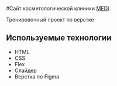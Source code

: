 #Сайт косметологической клиники [MEDI](https://korsika260.github.io/medi/)

Тренировочный проект по верстке

## Используемые технологии
+ HTML
+ CSS
+ Flex
+ Слайдер
+ Верстка по Figma
